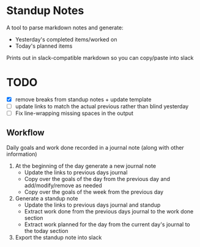 # Standup Notes

A tool to parse markdown notes and generate:

* Yesterday's completed items/worked on
* Today's planned items

Prints out in slack-compatible markdown so you can copy/paste into slack

# TODO

* [x] remove breaks from standup notes + update template
* [ ] update links to match the actual previous rather than blind yesterday
* [ ] Fix line-wrapping missing spaces in the output

## Workflow

Daily goals and work done recorded in a journal note (along with other information)

1. At the beginning of the day generate a new journal note
    * Update the links to previous days journal
    * Copy over the goals of the day from the previous day and add/modify/remove as needed
    * Copy over the goals of the week from the previous day
1. Generate a standup note
    * Update the links to previous days journal and standup
    * Extract work done from the previous days journal to the work done section
    * Extract work planned for the day from the current day's journal to the today section
1. Export the standup note into slack

